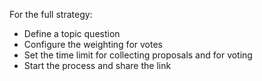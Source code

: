 For the full strategy:
 - Define a topic question
 - Configure the weighting for votes
 - Set the time limit for collecting proposals and for voting
 - Start the process and share the link